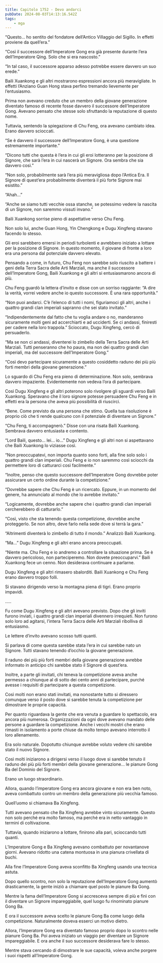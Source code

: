 ```yaml
---
title: Capitolo 1752 - Devo andarci
pubDate: 2024-08-03T14:13:16.542Z
tags:
    - mga
---
```



“Questo… ho sentito del fondatore dell’Antico Villaggio del Sigillo. In effetti proviene da quell’era.”


“Così il successore dell’Imperatore Gong era già presente durante l’era dell’Imperatore Qing. Solo che si era nascosto.”


“In tal caso, il successore apparso adesso potrebbe essere davvero un suo erede.”


Baili Xuankong e gli altri mostrarono espressioni ancora più meravigliate. In effetti l’Anziano Guan Hong stava perfino tremando lievemente per l’entusiasmo.


Prima non avevano creduto che un membro della giovane generazione diventato famoso di recente fosse davvero il successore dell’Imperatore Gong. Avevano pensato che stesse solo sfruttando la reputazione di questo nome.


Tuttavia, sentendo la spiegazione di Chu Feng, ora avevano cambiato idea. Erano davvero scioccati.

“Se è davvero il successore dell’Imperatore Gong, è una questione estremamente importante.”


“Dicono tutti che questa è l’era in cui gli eroi lotteranno per la posizione di Signore, che sarà l’era in cui nascerà un Signore. Ora sembra che sia davvero così.”


“Non solo, probabilmente sarà l’era più meravigliosa dopo l’Antica Era. Il Signore di quest’era probabilmente diventerà il più forte Signore mai esistito.”


“Ahah…”


“Anche se siamo tutti vecchie ossa stanche, se potessimo vedere la nascita di un Signore, non saremmo vissuti invano.”


Baili Xuankong sorrise pieno di aspettative verso Chu Feng.


Non solo lui, anche Guan Hong, Yin Chengkong e Dugu Xingfeng stavano facendo lo stesso.


Gli eroi sarebbero emersi in periodi turbolenti e avrebbero iniziato a lottare per la posizione di Signore. In questo momento, il giovane di fronte a loro era una persona dal potenziale davvero elevato.


Pensando a come, in futuro, Chu Feng non sarebbe solo riuscito a battere i geni della Terra Sacra delle Arti Marziali, ma anche il successore dell’Imperatore Gong, Baili Xuankong e gli altri si entusiasmarono ancora di più.

Chu Feng guardò la lettera d’invito e disse con un sorriso raggiante: “A dire la verità, vorrei vedere anche io questo successore. È una rara opportunità.”


“Non puoi andarci. C’è l’elenco di tutti i nomi, figuriamoci gli altri, anche i quattro grandi clan imperiali sapranno che sei stato invitato.”


“Indipendentemente dal fatto che tu voglia andare o no, manderanno sicuramente molti geni ad accerchiarti e ad ucciderti. Se ci andassi, finiresti per cadere nella loro trappola.” Scioccato, Dugu Xingfeng, cercò di persuaderlo.


“Ma se non ci andassi, diventerei lo zimbello della Terra Sacra delle Arti Marziali. Tutti penseranno che ho paura, ma non dei quattro grandi clan imperiali, ma del successore dell’Imperatore Gong.”


“Così devo partecipare sicuramente a questo cosiddetto raduno dei più più forti membri della giovane generazione.”


Lo sguardo di Chu Feng era pieno di determinazione. Non solo, sembrava davvero impaziente. Evidentemente non vedeva l’ora di partecipare.


Così Dugu Xingfeng e gli altri poterono solo rivolgere gli sguardi verso Baili Xuankong. Speravano che il loro signore potesse persuadere Chu Feng e in effetti era la persona che aveva più possibilità di riuscirci.


“Bene. Come previsto da una persona che stimo. Quella tua risoluzione è proprio ciò che ti rende qualcuno con il potenziale di diventare un Signore.”


“Chu Feng, ti accompagnerò.” Disse con una risata Baili Xuankong. Sembrava davvero entusiasta e contento.


“Lord Baili, questo… lei… io…” Dugu Xingfeng e gli altri non si aspettavano che Baili Xuankong lo viziasse così.


“Non preoccupatevi, non importa quanto sono forti, alla fine solo solo i quattro grandi clan imperiali. Chu Feng e io non saremmo così sciocchi da permettere loro di catturarci così facilmente.”


“Inoltre, penso che questo successore dell’Imperatore Gong dovrebbe poter assicurare un certo ordine durante la competizione.”


“Dovrebbe sapere che Chu Feng è un ricercato. Eppure, in un momento del genere, ha annunciato al mondo che lo avrebbe invitato.”

“Logicamente, dovrebbe anche sapere che i quattro grandi clan imperiali cercherebbero di catturarlo.”


“Così, visto che sta tenendo questa competizione, dovrebbe anche proteggerlo. Se non altro, deve farlo nella sede dove si terrà la gara.”


“Altrimenti diventerà lo zimbello di tutto il mondo.” Analizzò Baili Xuankong.


“Ma…” Dugu Xingfeng e gli altri erano ancora preoccupati.


“Niente ma. Chu Feng e io andremo a controllare la situazione prima. Se è davvero pericoloso, non parteciperemo. Non dovete preoccuparvi.” Baili Xuankong fece un cenno. Non desiderava continuare a parlarne.


Dugu Xingfeng e gli altri rimasero sbalorditi. Baili Xuankong e Chu Feng erano davvero troppo folli.


Si stavano dirigendo verso la montagna piena di tigri. Erano proprio impavidi.


…..


Fu come Dugu Xingfeng e gli altri avevano previsto. Dopo che gli inviti furono inviati, i quattro grandi clan imperiali divennero irrequieti. Non furono solo loro ad agitarsi, l’intera Terra Sacra delle Arti Marziali ribolliva di entusiasmo.


Le lettere d’invito avevano scosso tutti quanti.


Si parlava di come questa sarebbe stata l’era in cui sarebbe nato un Signore. Tutti stavano tenendo d’occhio la giovane generazione.


Il raduno dei più più forti membri della giovane generazione avrebbe informato in anticipo chi sarebbe stato il Signore di quest’era.


Inoltre, a parte gli invitati, chi teneva la competizione aveva anche permesso a chiunque al di sotto dei cento anni di partecipare, purché avesse i requisiti di partecipare a questa competizione.

Così molti non erano stati invitati, ma nonostante tutto si diressero comunque verso il posto dove si sarebbe tenuta la competizione per dimostrare le proprie capacità.

Per quanto riguardava la gente che era venuta a guardare lo spettacolo, era ancora più numerosa. Organizzazioni da ogni dove avevano mandato delle persone a guardare la competizione. Anche i vecchi mostri che erano rimasti in isolamento a porte chiuse da molto tempo avevano interrotto il loro allenamento.




Era solo naturale. Dopotutto chiunque avrebbe voluto vedere chi sarebbe stato il nuovo Signore.


Così molti iniziarono a dirigersi verso il luogo dove si sarebbe tenuto il raduno dei più più forti membri della giovane generazione… le pianure Gong Ba del Dominio del Signore.


Erano un luogo straordinario.


Allora, quando l’imperatore Gong era ancora giovane e non era ben noto, aveva combattuto contro un membro della generazione più vecchia famoso.


Quell’uomo si chiamava Ba Xingfeng.


Tutti avevano pensato che Ba Xingfeng avrebbe vinto sicuramente. Questo non solo perché era molto famoso, ma perché era in netto vantaggio in termini di coltivazione.


Tuttavia, quando iniziarono a lottare, finirono alla pari, scioccando tutti quanti.


L’Imperatore Gong e Ba Xingfeng avevano combattuto per novantanove giorni. Avevano ridotto una catena montuosa in una pianura crivellata di buchi.


Alla fine l’Imperatore Gong aveva sconfitto Ba Xingfeng usando una tecnica astuta.


Dopo quello scontro, non solo la reputazione dell’Imperatore Gong aumentò drasticamente, la gente iniziò a chiamare quel posto le pianure Ba Gong.


Mentre la fama dell’Imperatore Gong si accresceva sempre di più e finì con il diventare un Signore impareggiabile, quel luogo fu rinominato pianure Gong Ba.


E ora il successore aveva scelto le pianure Gong Ba come luogo della competizione. Naturalmente doveva esserci un motivo dietro.


Allora, l’Imperatore Gong era diventato famoso proprio dopo lo scontro nelle pianure Gong Ba. Poi aveva iniziato un viaggio per diventare un Signore impareggiabile. E ora anche il suo successore desiderava fare lo stesso.


Mentre stava cercando di dimostrare le sue capacità, voleva anche porgere i suoi rispetti all’Imperatore Gong.



